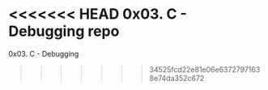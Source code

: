 <<<<<<< HEAD
0x03. C - Debugging repo
=======
0x03. C - Debugging
>>>>>>> 34525fcd22e81e06e63727971638e74da352c672

